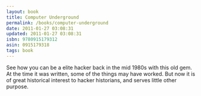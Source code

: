 ```yaml
---
layout: book
title: Computer Underground
permalink: /books/computer-underground
date: 2011-01-27 03:08:31
updated: 2011-01-27 03:08:31
isbn: 9780915179312
asin: 0915179318
tags: book
---
```

See how you can be a elite hacker back in the mid 1980s with this old gem. At
the time it was written, some of the things may have worked. But now it is of
great historical interest to hacker historians, and serves little other
purpose.
